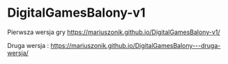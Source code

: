 # DigitalGamesBalony-v1
Pierwsza wersja gry https://mariuszonik.github.io/DigitalGamesBalony-v1/


Druga wersja : https://mariuszonik.github.io/DigitalGamesBalony---druga-wersja/
